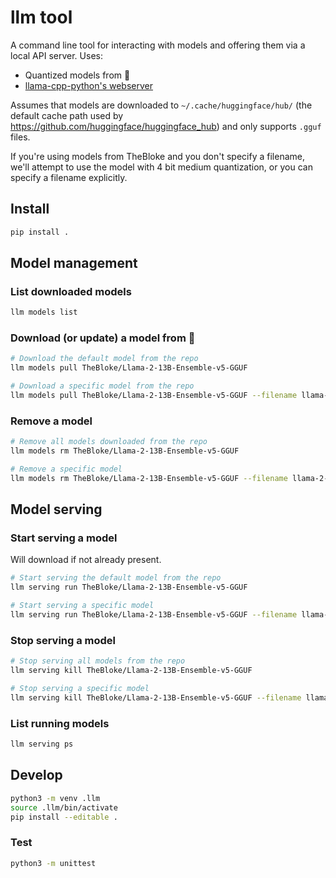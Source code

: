# llm tool

A command line tool for interacting with models and offering them via a local API
server. Uses:
* Quantized models from 🤗
* [llama-cpp-python's webserver](https://github.com/abetlen/llama-cpp-python#web-server)

Assumes that models are downloaded to `~/.cache/huggingface/hub/` (the default cache path
used by https://github.com/huggingface/huggingface_hub) and only supports `.gguf` files.

If you're using models from TheBloke and you don't specify a filename, we'll attempt to use
the model with 4 bit medium quantization, or you can specify a filename explicitly.

## Install

```bash
pip install .
```

## Model management

### List downloaded models

```bash
llm models list
```

### Download (or update) a model from 🤗

```bash
# Download the default model from the repo
llm models pull TheBloke/Llama-2-13B-Ensemble-v5-GGUF

# Download a specific model from the repo
llm models pull TheBloke/Llama-2-13B-Ensemble-v5-GGUF --filename llama-2-13b-ensemble-v5.Q4_K_S.gguf
```

### Remove a model

```bash
# Remove all models downloaded from the repo
llm models rm TheBloke/Llama-2-13B-Ensemble-v5-GGUF

# Remove a specific model
llm models rm TheBloke/Llama-2-13B-Ensemble-v5-GGUF --filename llama-2-13b-ensemble-v5.Q4_K_S.gguf
```

## Model serving

### Start serving a model

Will download if not already present.

```bash
# Start serving the default model from the repo
llm serving run TheBloke/Llama-2-13B-Ensemble-v5-GGUF

# Start serving a specific model
llm serving run TheBloke/Llama-2-13B-Ensemble-v5-GGUF --filename llama-2-13b-ensemble-v5.Q4_K_S.gguf
```

### Stop serving a model

```bash
# Stop serving all models from the repo
llm serving kill TheBloke/Llama-2-13B-Ensemble-v5-GGUF

# Stop serving a specific model
llm serving kill TheBloke/Llama-2-13B-Ensemble-v5-GGUF --filename llama-2-13b-ensemble-v5.Q4_K_S.gguf
```

### List running models

```bash
llm serving ps
```

## Develop

```bash
python3 -m venv .llm
source .llm/bin/activate
pip install --editable .
```

### Test

```bash
python3 -m unittest
```